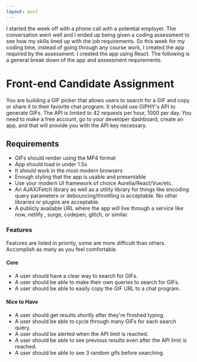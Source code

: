 ```yaml
---
layout: post
---
```

I started the week off with a phone call with a potential employer. The conversation went well and I ended up being given a coding assessment to see how my skills lined up with the job requirements. So this week for my coding time, instead of going through any course work, I created the app required by the assessment. I created the app using React. The following is a general break down of the app and assessment requirements.

# Front-end Candidate Assignment
You are building a GIF picker that allows users to search for a GIF and copy or share it
to their favorite chat program. It should use GIPHY's API to generate GIFs. The API is limited to 42 requests per hour, 1000 per day. You need to make a free account, go to your developer dashboard, create an app, and that will provide you with the API key necessary.

## Requirements
- GIFs should render using the MP4 format
- App should load in under 1.5s
- It should work in the most modern browsers
- Enough styling that the app is usable and presentable
- Use your modern UI framework of choice Aurelia/React/Vue/etc.
- An AJAX/Fetch library as well as a utility library for things like encoding query parameters or debouncing/throttling is acceptable. No other libraries or plugins are acceptable.
- A publicly available URL where the app will live through a service like now,  netlify , surge, codepen, glitch, or similar.

<!--more-->

### Features
Features are listed in priority, some are more difficult than others. Accomplish as many as you feel comfortable.

#### Core
- A user should have a clear way to search for GIFs.
- A user should be able to make their own queries to search for GIFs.
- A user should be able to easily copy the GIF URL to a chat program.

#### Nice to Have
- A user should get results shortly after they're finished typing.
- A user should be able to cycle through many GIFs for each search query.
- A user should be alerted when the API limit is reached.
- A user should be able to see previous results even after the API limit is reached.
- A user should be able to see 3 random gifs before searching.

